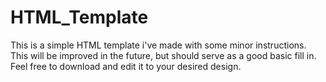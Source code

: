 # HTML_Template
This is a simple HTML template i've made with some minor instructions. This will be improved in the future, but should serve as a good basic fill in. Feel free to download and edit it to your desired design.
